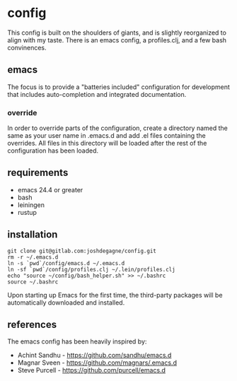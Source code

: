 # config

This config is built on the shoulders of giants, and is slightly
reorganized to align with my taste. There is an emacs config, a
profiles.clj, and a few bash convinences.

## emacs

The focus is to provide a "batteries included" configuration for
development that includes auto-completion and integrated
documentation.

### override

In order to override parts of the configuration, create a directory
named the same as your user name in .emacs.d and add .el files
containing the overrides. All files in this directory will be loaded
after the rest of the configuration has been loaded.

## requirements

* emacs 24.4 or greater
* bash
* leiningen
* rustup

## installation

````
git clone git@gitlab.com:joshdegagne/config.git
rm -r ~/.emacs.d
ln -s `pwd`/config/emacs.d ~/.emacs.d
ln -sf `pwd`/config/profiles.clj ~/.lein/profiles.clj
echo "source ~/config/bash_helper.sh" >> ~/.bashrc 
source ~/.bashrc
````

Upon starting up Emacs for the first time, the third-party packages
will be automatically downloaded and installed.

## references
The emacs config has been heavily inspired by:
* Achint Sandhu - https://github.com/sandhu/emacs.d
* Magnar Sveen - https://github.com/magnars/.emacs.d
* Steve Purcell - https://github.com/purcell/emacs.d
